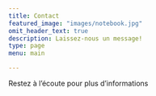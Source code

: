 ```yaml
---
title: Contact
featured_image: "images/notebook.jpg"
omit_header_text: true
description: Laissez-nous un message!
type: page
menu: main

---
```



Restez à l’écoute pour plus d’informations

